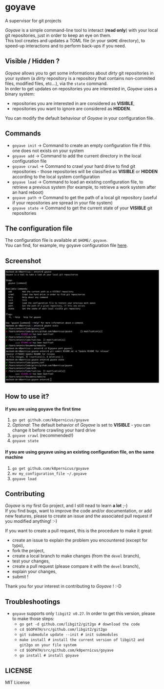 # goyave
A supervisor for git projects

_Goyave_ is a simple command-line tool to interact (**read only**) with your local git repositories, just in order to keep an eye on them.  
This tool creates and updates a TOML file (in your `$HOME` directory), to speed-up interactions and to perform back-ups if you need.

## Visible / Hidden ?

_Goyave_ allows you to get some informations about _dirty_ git repositories in your system (a _dirty_ repository is a repository that contains non-commited files, modified files, etc...), via the `state` command.   
In order to get updates on repositories you are interested in, _Goyave_ uses a binary system:
* repositories you are interested in are considered as **VISIBLE**,
* repositories you want to ignore are considered as **HIDDEN**.

You can modify the default behaviour of _Goyave_ in your configuration file.

## Commands

* `goyave init` -> Command to create an empty configuration file if this one does not exists on your system  
* `goyave add` -> Command to add the current directory in the local configuration file  
* `goyave crawl` -> Command to crawl your hard drive to find git repositories - those repositories will be classified as **VISIBLE** or **HIDDEN** according to the local system configuration  
* `goyave load` -> Command to load an existing configuration file, to retrieve a previous system (for example, to retrieve a work system after an hard reboot)  
* `goyave path` -> Command to get the path of a local git repository (useful if your repositories are spread in your file system)
* `goyave state` -> Command to get the current state of your **VISIBLE** git repositories

## The configuration file

The configuration file is available at `$HOME/.goyave`.  
You can find, for example, my goyave configuration file [here](https://github.com/k0pernicus/goyave_conf).

## Screenshot

![Simple screenshot](./pictures/goyave.png)

## How to use it?

#### If you are using goyave the first time

1.  `go get github.com/k0pernicus/goyave`
2. *Optional*: The default behavior of _Goyave_ is set to **VISIBLE** - you can change it before crawling your hard drive
3. `goyave crawl` (recommended!)
4. `goyave state`

#### If you are using goyave using an existing configuration file, on the same machine

1. `go get github.com/k0pernicus/goyave`
2. `mv my_configuration_file ~/.goyave`
3. `goyave load`

## Contributing

_Goyave_ is my first Go project, and I still nead to learn **a lot** ;-)  
If you find bugs, want to improve the code and/or documentation, or add new features, please to create an issue and the associated pull request if you modified anything! :-)

If you want to create a pull request, this is the procedure to make it great:

* create an issue to explain the problem you encountered (except for typo),
* fork the project,
* create a local branch to make changes (from the `devel` branch),
* test your changes,
* create a pull request (please compare it with the `devel` branch),
* explain your changes,
* submit !

Thank you for your interest in contributing to _Goyave_ ! :-D

## Troubleshootings

* `goyave` supports only `libgit2 v0.27`. In order to get this version, please to make those steps:
    *   `go get -d github.com/libgit2/git2go # download the code`
    *   `cd $GOPATH/src/github.com/libgit2/git2go`
    *   `git submodule update --init # init submodules`
    *   `make install # install the current version of libgit2 and git2go on your file system`
    *   `cd $GOPATH/src/github.com/k0pernicus/goyave`
    *   `go install # install goyave`

## LICENSE

MIT License
